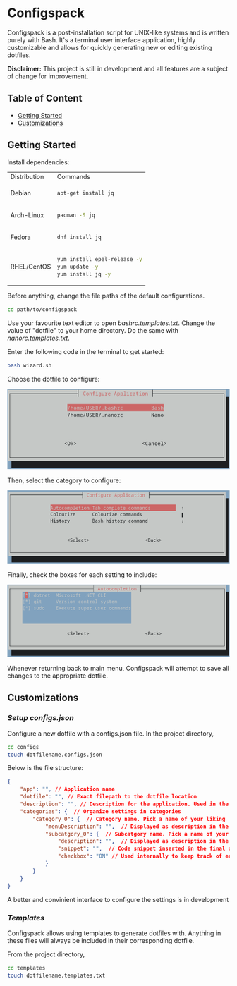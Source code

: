 # Configspack

Configspack is a post-installation script for UNIX-like systems and is written purely with Bash. It's a terminal user interface application, highly customizable and allows for quickly generating new or editing existing dotfiles.

**Disclaimer:** This project is still in development and all features are a subject of change for improvement.

## Table of Content
- [Getting Started](#getting-started)
- [Customizations](#customizations)

## Getting Started
Install dependencies:

<table>
<!-- Table headers -->
<tr>
<td> Distribution </td> <td> Commands </td>
</tr>

<!-- First row -->
<tr>
<td> Debian </td>
<td>

```sh
apt-get install jq
```

</td>
</tr>

<!-- Second row -->
<tr>
<td> Arch-Linux </td>
<td>

```sh
pacman -S jq
```

</td>
</tr>

<!-- Third row- -->
<tr>
<td> Fedora </td>
<td>

```sh
dnf install jq
```

</td>
</tr>

<!-- Fourth row- -->
<tr>
<td> RHEL/CentOS </td>
<td>

```sh
yum install epel-release -y
yum update -y
yum install jq -y
```

</td>
</tr>
</table>



Before anything, change the file paths of the default configurations.
```sh
cd path/to/configspack
```
Use your favourite text editor to open *bashrc.templates.txt*. Change the value of "dotfile" to your home directory. Do the same with *nanorc.templates.txt*.

Enter the following code in the terminal to get started:
```sh
bash wizard.sh
```

Choose the dotfile to configure:

![Alt Text](img/configspack_mainmenu.png "Configspack main menu")

Then, select the category to configure:

![Alt Text](img/configspack_submenu.png "Configspack submenu")

Finally, check the boxes for each setting to include:

![Alt Text](img/configspack_selection.png.png "Configspack selection")

Whenever returning back to main menu, Configspack will attempt to save all changes to the appropriate dotfile.

## Customizations
### ***Setup configs.json***
Configure a new dotfile with a configs.json file. In the project directory,
```sh
cd configs
touch dotfilename.configs.json
```

Below is the file structure:

```json
{
    "app": "", // Application name
    "dotfile": "", // Exact filepath to the dotfile location
    "description": "", // Description for the application. Used in the main menu display
    "categories": {  // Organize settings in categories
        "category_0": {  // Category name. Pick a name of your liking
            "menuDescription": "",  // Displayed as description in the TUI
            "subcatgory_0": {  // Subcatgory name. Pick a name of your liking
                "description": "",  // Displayed as description in the TUI
                "snippet": "",  // Code snippet inserted in the final dotfile. Accepts escape characters like \n
                "checkbox": "ON" // Used internally to keep track of enabled and disabled settings
            }
        }
    }
}
```

A better and convinient interface to configure the settings is in development

### ***Templates***
Configspack allows using templates to generate dotfiles with. Anything in these files will always be included in their corresponding dotfile.

From the project directory,
```sh
cd templates
touch dotfilename.templates.txt
```

